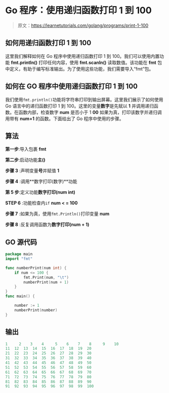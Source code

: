 # Go 程序：使用递归函数打印 1 到 100 

> 原文：<https://learnetutorials.com/golang/programs/print-1-100>

## 如何用递归函数打印 1 到 100

这里我们解释如何在 Go 程序中使用递归函数打印 1 到 100。我们可以使用内置功能 **fmt.println()** 打印任何内容，使用 **fmt.scanln()** 读取数值。该功能在 **fmt** 包中定义，有助于编写标准输出。为了使用这些功能，我们需要导入“fmt”包。

## 如何在 GO 程序中使用递归函数打印 1 到 100

我们使用`fmt.println()`功能将字符串打印到输出屏幕。这里我们展示了如何使用 Go 语言中的递归函数打印 1 到 100。这里的变量**数字**是先赋以 **1** 并调用递归函数。在函数内部，检查数字 **num** 是否小于 1 **00** 如果为真，打印该数字并递归调用带有 **num+1** 的函数。下面给出了 Go 程序中使用的步骤。

## 算法

**第一步**:导入包裹 **fmt**

**第二步**:启动功能**主()**

**步骤 3** :声明变量**号**并赋值 **1**

**步骤 4** :调用**数字打印(数字)**功能

**第 5 步**:定义功能**数字打印(num int)**

**STEP 6** :功能检查内`if` **num < = 100**

**步骤 7** :如果为真，使用`fmt.Println()`打印变量 **num**

**步骤 8** :反复调用函数为**数字打印(num + 1)**

## GO 源代码

```go
package main
import "fmt"

func numberPrint(num int) {
    if num <= 100 {
        fmt.Print(num, "\t")
        numberPrint(num + 1)
    }
}
func main() {

    number := 1
    numberPrint(number)
}

```

## 输出

```go
1     2    3    4     5    6    7    8     9    10
11  12  13  14  15  16  17  18  19  20
21  22  23  24  25  26  27  28  29  30
31  32  33  34  35  36  37  38  39  40
41  42  43  44  45  46  47  48  49  50
51  52  53  54  55  56  57  58  59  60
61  62  63  64  65  66  67  68  69  70
71  72  73  74  75  76  77  78  79  80
81  82  83  84  85  86  87  88  89  90
91  92  93  94  95  96  97  98  99  100
```